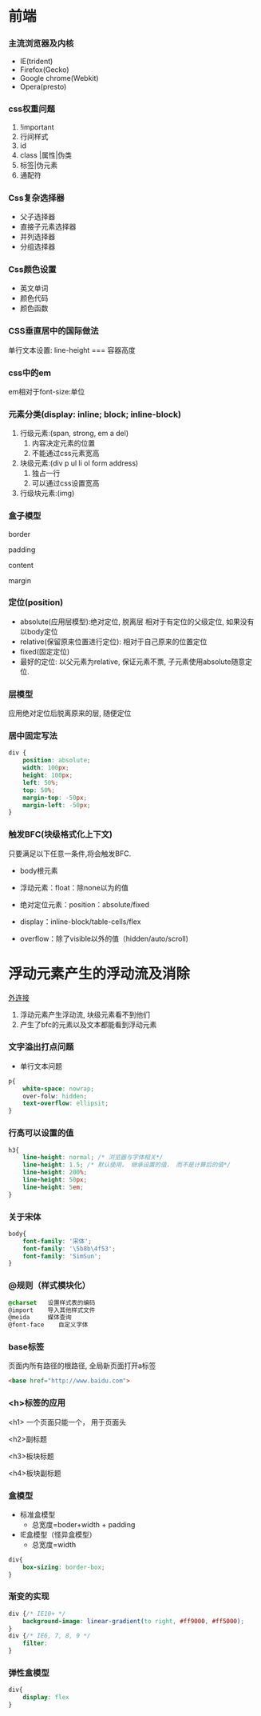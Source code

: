 # 前端

### 主流浏览器及内核

* IE\(trident\)
* Firefox\(Gecko\)
* Google chrome\(Webkit\)
* Opera\(presto\)

### css权重问题

1. !important
2. 行间样式
3. id
4. class \|属性\|伪类
5. 标签\|伪元素
6. 通配符

### Css复杂选择器

* 父子选择器
* 直接子元素选择器
* 并列选择器
* 分组选择器

### Css颜色设置

* 英文单词
* 颜色代码
* 颜色函数

### CSS垂直居中的国际做法

单行文本设置: line-height === 容器高度

### css中的em

em相对于font-size:单位

### 元素分类\(display: inline; block; inline-block\)

1. 行级元素:\(span, strong, em a del\)
   1. 内容决定元素的位置
   2. 不能通过css元素宽高
2. 块级元素:\(div p ul li ol form address\)
   1. 独占一行
   2. 可以通过css设置宽高
3. 行级块元素:\(img\)

### 盒子模型

border

padding

content

margin

### 定位\(position\)

* absolute\(应用层模型\):绝对定位, 脱离层 相对于有定位的父级定位, 如果没有以body定位
* relative\(保留原来位置进行定位\):  相对于自己原来的位置定位
* fixed\(固定定位\)
* 最好的定位: 以父元素为relative, 保证元素不票, 子元素使用absolute随意定位.

### 层模型

应用绝对定位后脱离原来的层, 随便定位

### 居中固定写法

```css
div {
    position: absolute;
    width: 100px;
    height: 100px;
    left: 50%;
    top: 50%;
    margin-top: -50px;
    margin-left: -50px;
}
```

### 触发BFC\(块级格式化上下文\)

只要满足以下任意一条件,将会触发BFC.

* body根元素

* 浮动元素：float：除none以为的值

* 绝对定位元素：position：absolute/fixed

* display：inline-block/table-cells/flex

* overflow：除了visible以外的值（hidden/auto/scroll\)

# 浮动元素产生的浮动流及消除

[外连接](https://www.jianshu.com/p/2a89af10c271)

1. 浮动元素产生浮动流, 块级元素看不到他们
2. 产生了bfc的元素以及文本都能看到浮动元素

### 文字溢出打点问题

* 单行文本问题

```css
p{
    white-space: nowrap;
    over-folw: hidden;
    text-overflow: ellipsit;
}
```

### 行高可以设置的值

```css
h3{
    line-height: normal; /* 浏览器与字体相关*/
    line-height: 1.5; /* 默认使用， 继承设置的值， 而不是计算后的值*/
    line-height: 200%;
    line-height: 50px;
    line-height: 5em;
}
```

### 关于宋体

```css
body{
    font-family: '宋体';
    font-family: '\5b8b\4f53';
    font-family: 'SimSun';
}
```

### @规则（样式模块化）

```css
@charset   设置样式表的编码
@import    导入其他样式文件
@meida     媒体查询
@font-face    自定义字体
```

### base标签

页面内所有路径的根路径, 全局新页面打开a标签

```html
<base href="http://www.baidu.com">
```

### &lt;h&gt;标签的应用

&lt;h1&gt; 一个页面只能一个， 用于页面头

&lt;h2&gt;副标题

&lt;h3&gt;板块标题

&lt;h4&gt;板块副标题

### 盒模型

* 标准盒模型
  * 总宽度=boder+width + padding
* IE盒模型（怪异盒模型）
  * 总宽度=width

```css
div{
    box-sizing: border-box;
}
```

### 渐变的实现

```css
div {/* IE10+ */
    background-image: linear-gradient(to right, #ff9000, #ff5000);
}
div {/* IE6, 7, 8, 9 */
    filter:
}
```

### 弹性盒模型

```css
div{
    display: flex
}
```

### 



